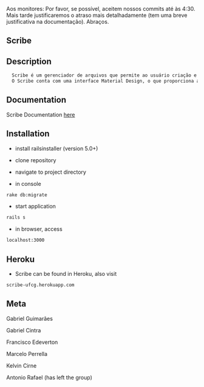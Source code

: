 Aos monitores: Por favor, se possível, aceitem nossos commits até às 4:30. Mais tarde justificaremos o atraso mais detalhadamente (tem uma breve justificativa na documentação). Abraços.

## Scribe

## Description

```sh
  Scribe é um gerenciador de arquivos que permite ao usuário criação e edição de arquivos do formato .txt e .md. 
  O Scribe conta com uma interface Material Design, o que proporciona ao usuário um ambiente confortável e bonito.
```

## Documentation

Scribe Documentation [here](https://github.com/gabrielguim/scribe-si1/blob/rails/Documento%20de%20projeto%20e%20decis%C3%B5es%20-%20Scribe.pdf)

## Installation

* install railsinstaller (version 5.0+) 

* clone repository

* navigate to project directory

* in console
```sh
rake db:migrate
```

* start application
```sh
rails s
```

* in browser, access
```sh
localhost:3000
```

## Heroku

* Scribe can be found in Heroku, also visit 

```sh
scribe-ufcg.herokuapp.com
```
## Meta

Gabriel Guimarães

Gabriel Cintra

Francisco Edeverton

Marcelo Perrella

Kelvin Cirne

Antonio Rafael (has left the group)
